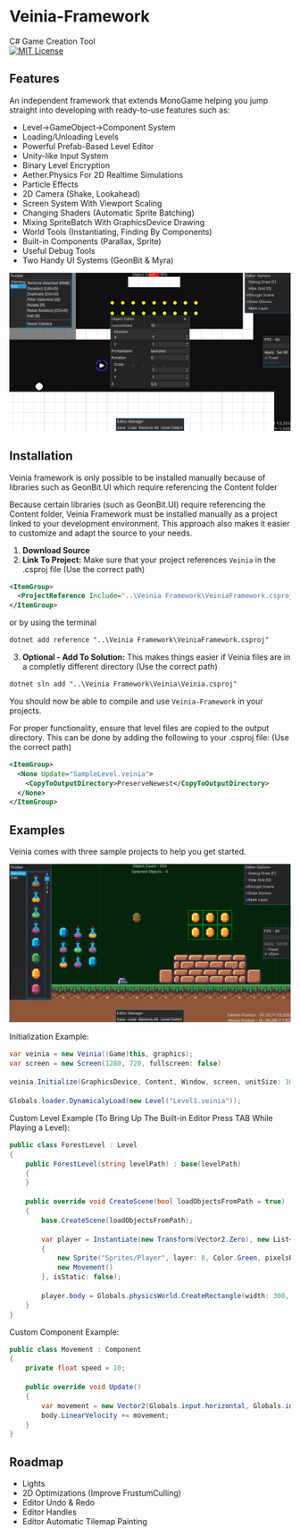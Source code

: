 # Veinia-Framework
C# Game Creation Tool
<br>
[![MIT License](https://img.shields.io/badge/License-MIT-green.svg)](https://choosealicense.com/licenses/mit/)

## Features
An independent framework that extends MonoGame helping you jump straight into developing with ready-to-use features such as:
* Level->GameObject->Component System
* Loading/Unloading Levels
* Powerful Prefab-Based Level Editor
* Unity-like Input System
* Binary Level Encryption
* Aether.Physics For 2D Realtime Simulations
* Particle Effects
* 2D Camera (Shake, Lookahead)
* Screen System With Viewport Scaling
* Changing Shaders (Automatic Sprite Batching)
* Mixing SpriteBatch With GraphicsDevice Drawing
* World Tools (Instantiating, Finding By Components)
* Built-in Components (Parallax, Sprite)
* Useful Debug Tools
* Two Handy UI Systems (GeonBit & Myra)

<img src="Images/ObjectEditorPreview.png">

## Installation

Veinia framework is only possible to be installed manually because of libraries such as GeonBit.UI which require referencing the Content folder

Because certain libraries (such as GeonBit.UI) require referencing the Content folder, Veinia Framework must be installed manually as a project linked to your development environment. This approach also makes it easier to customize and adapt the source to your needs.

1. **Download Source**
2. **Link To Project:** Make sure that your project references ```Veinia``` in the .csproj file (Use the correct path)
```xml
<ItemGroup>
  <ProjectReference Include="..\Veinia Framework\VeiniaFramework.csproj" />
</ItemGroup>
```
or by using the terminal

```xml
dotnet add reference "..\Veinia Framework\VeiniaFramework.csproj"
```

3. **Optional - Add To Solution:** This makes things easier if Veinia files are in a completly different directory (Use the correct path)
```xml
dotnet sln add "..\Veinia Framework\Veinia\Veinia.csproj"
```

You should now be able to compile and use ```Veinia-Framework```  in your projects.

For proper functionality, ensure that level files are copied to the output directory. This can be done by adding the following to your .csproj file: (Use the correct path)
```xml
<ItemGroup>
  <None Update="SampleLevel.veinia">
    <CopyToOutputDirectory>PreserveNewest</CopyToOutputDirectory>
  </None>
</ItemGroup>
```

## Examples
Veinia comes with three sample projects to help you get started.

<img src="Images/PlatformerSampleEditor.png">

Initialization Example:
```csharp
var veinia = new Veinia((Game)this, graphics);
var screen = new Screen(1280, 720, fullscreen: false)

veinia.Initialize(GraphicsDevice, Content, Window, screen, unitSize: 100, Vector2.UnitY * -20);

Globals.loader.DynamicalyLoad(new Level("Level1.veinia"));
```

Custom Level Example (To Bring Up The Built-in Editor Press TAB While Playing a Level):
```csharp
public class ForestLevel : Level
{
	public ForestLevel(string levelPath) : base(levelPath)
	{
	}

	public override void CreateScene(bool loadObjectsFromPath = true)
	{
		base.CreateScene(loadObjectsFromPath);

		var player = Instantiate(new Transform(Vector2.Zero), new List<Component>
		{
			new Sprite("Sprites/Player", layer: 0, Color.Green, pixelsPerUnit: 200),
			new Movement()
		}, isStatic: false);

		player.body = Globals.physicsWorld.CreateRectangle(width: 300, height: 100, density: 1, bodyType: BodyType.Dynamic);
	}
}
```

Custom Component Example:
```csharp
public class Movement : Component
{
	private float speed = 10;

	public override void Update()
	{
		var movement = new Vector2(Globals.input.horizontal, Globals.input.vertical) * speed;
		body.LinearVelocity += movement;
	}
}
```

## Roadmap

* Lights
* 2D Optimizations (Improve FrustumCulling)
* Editor Undo & Redo
* Editor Handles
* Editor Automatic Tilemap Painting
